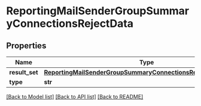 # ReportingMailSenderGroupSummaryConnectionsRejectData

## Properties
Name | Type | Description | Notes
------------ | ------------- | ------------- | -------------
**result_set** | [**ReportingMailSenderGroupSummaryConnectionsRejectDataResultSet**](ReportingMailSenderGroupSummaryConnectionsRejectDataResultSet.md) |  | [optional] 
**type** | **str** |  | [optional] 

[[Back to Model list]](../README.md#documentation-for-models) [[Back to API list]](../README.md#documentation-for-api-endpoints) [[Back to README]](../README.md)

